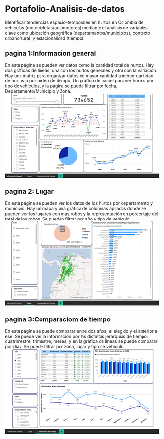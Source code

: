 # Portafolio-Analisis-de-datos
Identificar tendencias espacio-temporales en hurtos en Colombia de vehículos (motocicletas/automotores) mediante el análisis de variables clave como ubicación geográfica (departamentos/municipios), contexto urbano/rural, y estacionalidad (tiempo).

## pagina 1:Informacion general
En esta página se pueden ver datos como la cantidad total de hurtos. Hay dos gráficas de líneas, una con los hurtos generales y otra con la variación. Hay una matriz para organizar datos de mayor cantidad a menor cantidad de hurtos o por orden de tiempo. Un gráfico de pastel para ver hurtos por tipo de vehículos, y la página se puede filtrar por fecha, Departamento/Municipio y Zona.
![alt text](image.png)

## pagina 2: Lugar
En esta página se pueden ver los datos de los hurtos por departamento y municipio. Hay un mapa y una gráfica de columnas apiladas donde se pueden ver los lugares con más robos y la representación en porcentaje del total de los robos. Se pueden filtrar por año y tipo de vehículo.
![alt text](image-1.png)

## pagina 3:Comparaciom de tiempo
En esta página se puede comparar entre dos años, el elegido y el anterior a ese. Se puede ver la información por las distintas jerarquías de tiempo: cuatrimestre, trimestre, meses, y en la gráfica de líneas se puede comparar por días. Se puede filtrar por zona, lugar y tipo de vehículo.
![alt text](image-2.png)
